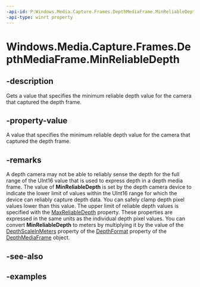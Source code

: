 ```yaml
---
-api-id: P:Windows.Media.Capture.Frames.DepthMediaFrame.MinReliableDepth
-api-type: winrt property
---
```


<!-- Property syntax.
public uint MinReliableDepth { get; }
-->

# Windows.Media.Capture.Frames.DepthMediaFrame.MinReliableDepth

## -description
Gets a value that specifies the minimum reliable depth value for the camera that captured the depth frame.

## -property-value
A value that specifies the minimum reliable depth value for the camera that captured the depth frame.

## -remarks
A depth camera may not be able to reliably sense the depth for the full range of the UInt16 value that is used to express depth in a depth media frame. The value of **MinReliableDepth** is set by the depth camera device to indicate the lower limit of values within the UInt16 range for which the device can reliably capture depth data. You can safely clamp depth pixel values lower than this value. The upper limit of reliable depth values is specified with the [MaxReliableDepth](./depthmediaframe_maxreliabledepth.md) property. These properties are expressed in the same units as the individual depth pixel values. You can convert **MinReliableDepth** to meters by multiplying it by the value of the [DepthScaleInMeters](./depthmediaframeformat_depthscaleinmeters.md) property of the [DepthFormat](./depthmediaframe_depthformat.md) property of the [DepthMediaFrame](./depthmediaframe.md) object.

## -see-also

## -examples

